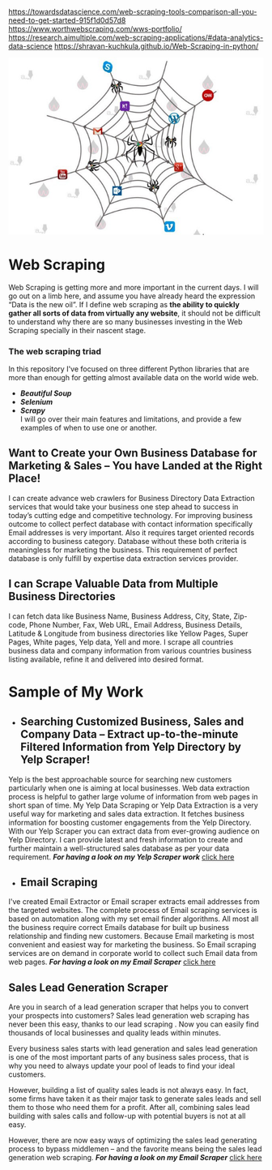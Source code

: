 https://towardsdatascience.com/web-scraping-tools-comparison-all-you-need-to-get-started-915f1d0d57d8
https://www.worthwebscraping.com/wws-portfolio/
https://research.aimultiple.com/web-scraping-applications/#data-analytics-data-science
https://shravan-kuchkula.github.io/Web-Scraping-in-python/

![Image](https://github.com/prnvvj/Web-Scraping/blob/main/PNG/crawler.jpeg)

# Web Scraping
Web Scraping is getting more and more important in the current days. I will go out on a limb here, and assume you have already heard the expression “Data is the new oil”. If I define web scraping as **the ability to quickly gather all sorts of data from virtually any website**, it should not be difficult to understand why there are so many businesses investing in the Web Scraping specially in their nascent stage.
### The web scraping triad
In this repository I've focused on three different Python libraries that are more than enough for getting almost available data on the world wide web.
-   _**Beautiful Soup**_
-   _**Selenium**_
-   _**Scrapy**_ </br>
I will go over their main features and limitations, and provide a few examples of when to use one or another.
## Want to Create your Own Business Database for Marketing & Sales – You have Landed at the Right Place!
I can create advance web crawlers for Business Directory Data Extraction services that would take your business one step ahead to success in today’s cutting edge and competitive technology. For improving business outcome to collect perfect database with contact information specifically Email addresses is very important. Also it requires target oriented records according to business category. Database without these both criteria is meaningless for marketing the business. This requirement of perfect database is only fulfill by expertise data extraction services provider.

## I can Scrape Valuable Data from Multiple Business Directories

I can fetch data like Business Name, Business Address, City, State, Zip-code, Phone Number, Fax, Web URL, Email Address, Business Details, Latitude & Longitude from business directories like Yellow Pages, Super Pages, White pages,  Yelp data, Yell and more. I scrape all countries business data and company information from various countries business listing available, refine it and delivered into desired format.

# Sample of My Work
- ## Searching Customized Business, Sales and Company Data – Extract up-to-the-minute Filtered Information from Yelp Directory by Yelp Scraper! </br>
Yelp is the best approachable source for searching new customers particularly when one is aiming at local businesses. Web data extraction process is helpful to gather large volume of information from web pages in short span of time. My Yelp Data Scraping or Yelp Data Extraction is a very useful way for marketing and sales data extraction. It fetches business information for boosting customer engagements from the Yelp Directory. With our Yelp Scraper you can extract data from ever-growing audience on Yelp Directory. I can provide latest and fresh information to create and further maintain a well-structured sales database as per your data requirement. _**For having a look on my Yelp Scraper work**_ [click here](https://yelp.com)

- ## Email Scraping </br>
I've created Email Extractor or Email scraper extracts email addresses from the targeted websites. The complete process of Email scraping services is based on automation along with my set email finder algorithms. All most all the business require correct Emails database for built up business relationship and finding new customers. Because Email marketing is most convenient and easiest way for marketing the business. So Email scraping services are on demand in corporate world to collect such Email data from web pages. _**For having a look on my Email Scraper**_ [click here](https://yelp.com)

## Sales Lead Generation Scraper

Are you in search of a lead generation scraper that helps you to convert your prospects into customers? Sales lead generation web scraping has never been this easy, thanks to our lead scraping . Now you can easily find thousands of local businesses and quality leads within minutes.

Every business sales starts with lead generation and sales lead generation is one of the most important parts of any business sales process, that is why you need to always update your pool of leads to find your ideal customers.

However, building a list of quality sales leads is not always easy. In fact, some firms have taken it as their major task to generate sales leads and sell them to those who need them for a profit. After all, combining sales lead building with sales calls and follow-up with potential buyers is not at all easy.

However, there are now easy ways of optimizing the sales lead generating process to bypass middlemen – and the favorite means being the sales lead generation web scraping. _**For having a look on my Email Scraper**_ [click here](https://yelp.com)
